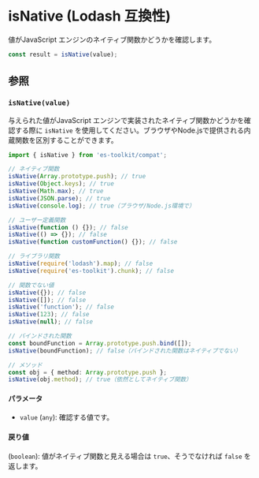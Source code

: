 # isNative (Lodash 互換性)

値がJavaScript エンジンのネイティブ関数かどうかを確認します。

```typescript
const result = isNative(value);
```

## 参照

### `isNative(value)`

与えられた値がJavaScript エンジンで実装されたネイティブ関数かどうかを確認する際に `isNative` を使用してください。ブラウザやNode.jsで提供される内蔵関数を区別することができます。

```typescript
import { isNative } from 'es-toolkit/compat';

// ネイティブ関数
isNative(Array.prototype.push); // true
isNative(Object.keys); // true
isNative(Math.max); // true
isNative(JSON.parse); // true
isNative(console.log); // true（ブラウザ/Node.js環境で）

// ユーザー定義関数
isNative(function () {}); // false
isNative(() => {}); // false
isNative(function customFunction() {}); // false

// ライブラリ関数
isNative(require('lodash').map); // false
isNative(require('es-toolkit').chunk); // false

// 関数でない値
isNative({}); // false
isNative([]); // false
isNative('function'); // false
isNative(123); // false
isNative(null); // false

// バインドされた関数
const boundFunction = Array.prototype.push.bind([]);
isNative(boundFunction); // false（バインドされた関数はネイティブでない）

// メソッド
const obj = { method: Array.prototype.push };
isNative(obj.method); // true（依然としてネイティブ関数）
```

#### パラメータ

- `value` (`any`): 確認する値です。

#### 戻り値

(`boolean`): 値がネイティブ関数と見える場合は `true`、そうでなければ `false` を返します。
